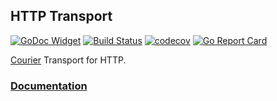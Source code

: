 ## HTTP Transport

[![GoDoc Widget](https://godoc.org/github.com/go-courier/httptransport?status.svg)](https://godoc.org/github.com/go-courier/httptransport)
[![Build Status](https://travis-ci.org/go-courier/httptransport.svg?branch=master)](https://travis-ci.org/go-courier/httptransport)
[![codecov](https://codecov.io/gh/go-courier/httptransport/branch/master/graph/badge.svg)](https://codecov.io/gh/go-courier/httptransport)
[![Go Report Card](https://goreportcard.com/badge/github.com/go-courier/httptransport)](https://goreportcard.com/report/github.com/go-courier/httptransport)

[Courier](https://github.com/go-courier/courier) Transport for HTTP.

### [Documentation](https://github.com/go-courier/courier/wiki/HTTP-Transport)
